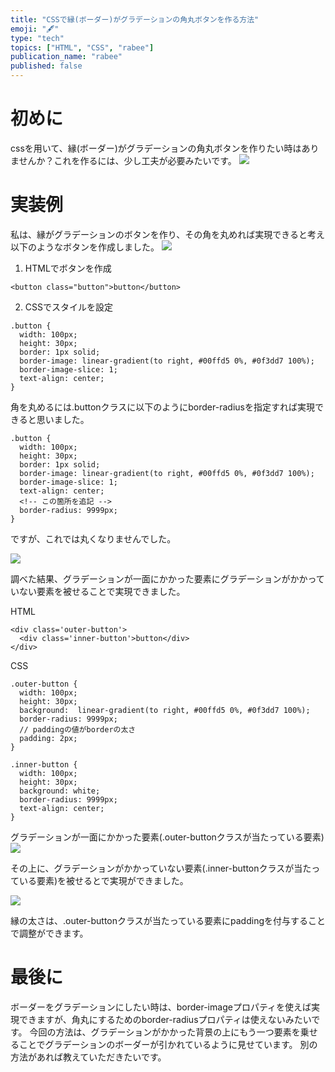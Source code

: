 ```yaml
---
title: "CSSで縁(ボーダー)がグラデーションの角丸ボタンを作る方法"
emoji: "🖋"
type: "tech"
topics: ["HTML", "CSS", "rabee"]
publication_name: "rabee"
published: false
---
```


# 初めに
cssを用いて、縁(ボーダー)がグラデーションの角丸ボタンを作りたい時はありませんか？これを作るには、少し工夫が必要みたいです。
![](https://storage.googleapis.com/zenn-user-upload/33ee23676595-20230415.png)
# 実装例
私は、縁がグラデーションのボタンを作り、その角を丸めれば実現できると考え以下のようなボタンを作成しました。
![](https://storage.googleapis.com/zenn-user-upload/32c34838cc67-20230415.png)

1. HTMLでボタンを作成
```
<button class="button">button</button>
```
2. CSSでスタイルを設定

```
.button {
  width: 100px;
  height: 30px;
  border: 1px solid;
  border-image: linear-gradient(to right, #00ffd5 0%, #0f3dd7 100%);
  border-image-slice: 1; 
  text-align: center;
}
```
角を丸めるには.buttonクラスに以下のようにborder-radiusを指定すれば実現できると思いました。
```
.button {
  width: 100px;
  height: 30px;
  border: 1px solid;
  border-image: linear-gradient(to right, #00ffd5 0%, #0f3dd7 100%);
  border-image-slice: 1; 
  text-align: center;
  <!-- この箇所を追記 -->
  border-radius: 9999px;
}
```
ですが、これでは丸くなりませんでした。

![](https://storage.googleapis.com/zenn-user-upload/32c34838cc67-20230415.png)


調べた結果、グラデーションが一面にかかった要素にグラデーションがかかっていない要素を被せることで実現できました。

HTML
```
<div class='outer-button'>
  <div class='inner-button'>button</div>
</div>
```
CSS
```
.outer-button {
  width: 100px;
  height: 30px;
  background:  linear-gradient(to right, #00ffd5 0%, #0f3dd7 100%);
  border-radius: 9999px;
  // paddingの値がborderの太さ
  padding: 2px;
}

.inner-button {
  width: 100px;
  height: 30px;
  background: white;
  border-radius: 9999px;
  text-align: center;
}
```
グラデーションが一面にかかった要素(.outer-buttonクラスが当たっている要素)
![](https://storage.googleapis.com/zenn-user-upload/557fe15396af-20230415.png)

その上に、グラデーションがかかっていない要素(.inner-buttonクラスが当たっている要素)を被せるとで実現ができました。

![](https://storage.googleapis.com/zenn-user-upload/33ee23676595-20230415.png)

縁の太さは、.outer-buttonクラスが当たっている要素にpaddingを付与することで調整ができます。

# 最後に
ボーダーをグラデーションにしたい時は、border-imageプロパティを使えば実現できますが、角丸にするためのborder-radiusプロパティは使えないみたいです。
今回の方法は、グラデーションがかかった背景の上にもう一つ要素を乗せることでグラデーションのボーダーが引かれているように見せています。
別の方法があれば教えていただきたいです。